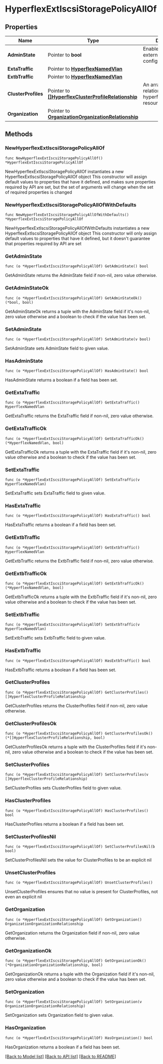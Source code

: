 # HyperflexExtIscsiStoragePolicyAllOf

## Properties

Name | Type | Description | Notes
------------ | ------------- | ------------- | -------------
**AdminState** | Pointer to **bool** | Enable or disable external FCoE storage configuration. | [optional] 
**ExtaTraffic** | Pointer to [**HyperflexNamedVlan**](hyperflex.NamedVlan.md) |  | [optional] 
**ExtbTraffic** | Pointer to [**HyperflexNamedVlan**](hyperflex.NamedVlan.md) |  | [optional] 
**ClusterProfiles** | Pointer to [**[]HyperflexClusterProfileRelationship**](hyperflex.ClusterProfile.Relationship.md) | An array of relationships to hyperflexClusterProfile resources. | [optional] 
**Organization** | Pointer to [**OrganizationOrganizationRelationship**](organization.Organization.Relationship.md) |  | [optional] 

## Methods

### NewHyperflexExtIscsiStoragePolicyAllOf

`func NewHyperflexExtIscsiStoragePolicyAllOf() *HyperflexExtIscsiStoragePolicyAllOf`

NewHyperflexExtIscsiStoragePolicyAllOf instantiates a new HyperflexExtIscsiStoragePolicyAllOf object
This constructor will assign default values to properties that have it defined,
and makes sure properties required by API are set, but the set of arguments
will change when the set of required properties is changed

### NewHyperflexExtIscsiStoragePolicyAllOfWithDefaults

`func NewHyperflexExtIscsiStoragePolicyAllOfWithDefaults() *HyperflexExtIscsiStoragePolicyAllOf`

NewHyperflexExtIscsiStoragePolicyAllOfWithDefaults instantiates a new HyperflexExtIscsiStoragePolicyAllOf object
This constructor will only assign default values to properties that have it defined,
but it doesn't guarantee that properties required by API are set

### GetAdminState

`func (o *HyperflexExtIscsiStoragePolicyAllOf) GetAdminState() bool`

GetAdminState returns the AdminState field if non-nil, zero value otherwise.

### GetAdminStateOk

`func (o *HyperflexExtIscsiStoragePolicyAllOf) GetAdminStateOk() (*bool, bool)`

GetAdminStateOk returns a tuple with the AdminState field if it's non-nil, zero value otherwise
and a boolean to check if the value has been set.

### SetAdminState

`func (o *HyperflexExtIscsiStoragePolicyAllOf) SetAdminState(v bool)`

SetAdminState sets AdminState field to given value.

### HasAdminState

`func (o *HyperflexExtIscsiStoragePolicyAllOf) HasAdminState() bool`

HasAdminState returns a boolean if a field has been set.

### GetExtaTraffic

`func (o *HyperflexExtIscsiStoragePolicyAllOf) GetExtaTraffic() HyperflexNamedVlan`

GetExtaTraffic returns the ExtaTraffic field if non-nil, zero value otherwise.

### GetExtaTrafficOk

`func (o *HyperflexExtIscsiStoragePolicyAllOf) GetExtaTrafficOk() (*HyperflexNamedVlan, bool)`

GetExtaTrafficOk returns a tuple with the ExtaTraffic field if it's non-nil, zero value otherwise
and a boolean to check if the value has been set.

### SetExtaTraffic

`func (o *HyperflexExtIscsiStoragePolicyAllOf) SetExtaTraffic(v HyperflexNamedVlan)`

SetExtaTraffic sets ExtaTraffic field to given value.

### HasExtaTraffic

`func (o *HyperflexExtIscsiStoragePolicyAllOf) HasExtaTraffic() bool`

HasExtaTraffic returns a boolean if a field has been set.

### GetExtbTraffic

`func (o *HyperflexExtIscsiStoragePolicyAllOf) GetExtbTraffic() HyperflexNamedVlan`

GetExtbTraffic returns the ExtbTraffic field if non-nil, zero value otherwise.

### GetExtbTrafficOk

`func (o *HyperflexExtIscsiStoragePolicyAllOf) GetExtbTrafficOk() (*HyperflexNamedVlan, bool)`

GetExtbTrafficOk returns a tuple with the ExtbTraffic field if it's non-nil, zero value otherwise
and a boolean to check if the value has been set.

### SetExtbTraffic

`func (o *HyperflexExtIscsiStoragePolicyAllOf) SetExtbTraffic(v HyperflexNamedVlan)`

SetExtbTraffic sets ExtbTraffic field to given value.

### HasExtbTraffic

`func (o *HyperflexExtIscsiStoragePolicyAllOf) HasExtbTraffic() bool`

HasExtbTraffic returns a boolean if a field has been set.

### GetClusterProfiles

`func (o *HyperflexExtIscsiStoragePolicyAllOf) GetClusterProfiles() []HyperflexClusterProfileRelationship`

GetClusterProfiles returns the ClusterProfiles field if non-nil, zero value otherwise.

### GetClusterProfilesOk

`func (o *HyperflexExtIscsiStoragePolicyAllOf) GetClusterProfilesOk() (*[]HyperflexClusterProfileRelationship, bool)`

GetClusterProfilesOk returns a tuple with the ClusterProfiles field if it's non-nil, zero value otherwise
and a boolean to check if the value has been set.

### SetClusterProfiles

`func (o *HyperflexExtIscsiStoragePolicyAllOf) SetClusterProfiles(v []HyperflexClusterProfileRelationship)`

SetClusterProfiles sets ClusterProfiles field to given value.

### HasClusterProfiles

`func (o *HyperflexExtIscsiStoragePolicyAllOf) HasClusterProfiles() bool`

HasClusterProfiles returns a boolean if a field has been set.

### SetClusterProfilesNil

`func (o *HyperflexExtIscsiStoragePolicyAllOf) SetClusterProfilesNil(b bool)`

 SetClusterProfilesNil sets the value for ClusterProfiles to be an explicit nil

### UnsetClusterProfiles
`func (o *HyperflexExtIscsiStoragePolicyAllOf) UnsetClusterProfiles()`

UnsetClusterProfiles ensures that no value is present for ClusterProfiles, not even an explicit nil
### GetOrganization

`func (o *HyperflexExtIscsiStoragePolicyAllOf) GetOrganization() OrganizationOrganizationRelationship`

GetOrganization returns the Organization field if non-nil, zero value otherwise.

### GetOrganizationOk

`func (o *HyperflexExtIscsiStoragePolicyAllOf) GetOrganizationOk() (*OrganizationOrganizationRelationship, bool)`

GetOrganizationOk returns a tuple with the Organization field if it's non-nil, zero value otherwise
and a boolean to check if the value has been set.

### SetOrganization

`func (o *HyperflexExtIscsiStoragePolicyAllOf) SetOrganization(v OrganizationOrganizationRelationship)`

SetOrganization sets Organization field to given value.

### HasOrganization

`func (o *HyperflexExtIscsiStoragePolicyAllOf) HasOrganization() bool`

HasOrganization returns a boolean if a field has been set.


[[Back to Model list]](../README.md#documentation-for-models) [[Back to API list]](../README.md#documentation-for-api-endpoints) [[Back to README]](../README.md)


